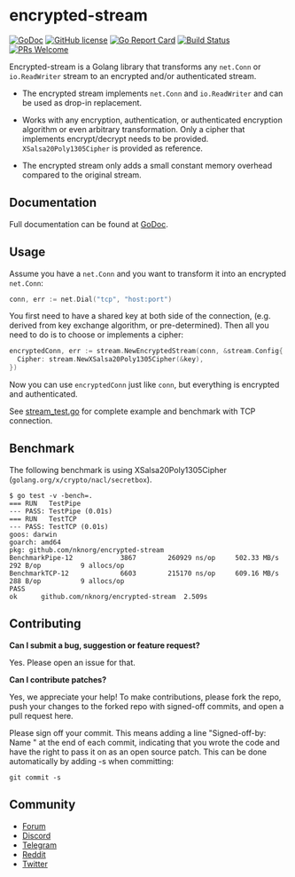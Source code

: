 # encrypted-stream

[![GoDoc](https://godoc.org/github.com/nknorg/encrypted-stream?status.svg)](https://godoc.org/github.com/nknorg/encrypted-stream)
[![GitHub
license](https://img.shields.io/badge/license-Apache%202.0-blue.svg)](LICENSE)
[![Go Report
Card](https://goreportcard.com/badge/github.com/nknorg/encrypted-stream)](https://goreportcard.com/report/github.com/nknorg/encrypted-stream)
[![Build
Status](https://travis-ci.org/nknorg/encrypted-stream.svg?branch=master)](https://travis-ci.org/nknorg/encrypted-stream)
[![PRs
Welcome](https://img.shields.io/badge/PRs-welcome-brightgreen.svg)](#contributing)

Encrypted-stream is a Golang library that transforms any `net.Conn` or
`io.ReadWriter` stream to an encrypted and/or authenticated stream.

- The encrypted stream implements `net.Conn` and `io.ReadWriter` and can be used
  as drop-in replacement.

- Works with any encryption, authentication, or authenticated encryption
  algorithm or even arbitrary transformation. Only a cipher that implements
  encrypt/decrypt needs to be provided. `XSalsa20Poly1305Cipher` is provided as
  reference.

- The encrypted stream only adds a small constant memory overhead compared to
  the original stream.

## Documentation

Full documentation can be found at
[GoDoc](https://godoc.org/github.com/nknorg/encrypted-stream).

## Usage

Assume you have a `net.Conn` and you want to transform it into an encrypted
`net.Conn`:

```go
conn, err := net.Dial("tcp", "host:port")
```

You first need to have a shared key at both side of the connection, (e.g.
derived from  key exchange algorithm, or pre-determined). Then all you
need to do is to choose or implements a cipher:

```go
encryptedConn, err := stream.NewEncryptedStream(conn, &stream.Config{
  Cipher: stream.NewXSalsa20Poly1305Cipher(&key),
})
```

Now you can use `encryptedConn` just like `conn`, but everything is encrypted
and authenticated.

See [stream_test.go](stream_test.go) for complete example and benchmark with TCP
connection.

## Benchmark

The following benchmark is using XSalsa20Poly1305Cipher
(`golang.org/x/crypto/nacl/secretbox`).

```
$ go test -v -bench=.
=== RUN   TestPipe
--- PASS: TestPipe (0.01s)
=== RUN   TestTCP
--- PASS: TestTCP (0.01s)
goos: darwin
goarch: amd64
pkg: github.com/nknorg/encrypted-stream
BenchmarkPipe-12    	    3867	    260929 ns/op	 502.33 MB/s	     292 B/op	       9 allocs/op
BenchmarkTCP-12     	    6603	    215170 ns/op	 609.16 MB/s	     288 B/op	       9 allocs/op
PASS
ok  	github.com/nknorg/encrypted-stream	2.509s
```

## Contributing

**Can I submit a bug, suggestion or feature request?**

Yes. Please open an issue for that.

**Can I contribute patches?**

Yes, we appreciate your help! To make contributions, please fork the repo, push
your changes to the forked repo with signed-off commits, and open a pull request
here.

Please sign off your commit. This means adding a line "Signed-off-by: Name
<email>" at the end of each commit, indicating that you wrote the code and have
the right to pass it on as an open source patch. This can be done automatically
by adding -s when committing:

```shell
git commit -s
```

## Community

- [Forum](https://forum.nkn.org/)
- [Discord](https://discord.gg/c7mTynX)
- [Telegram](https://t.me/nknorg)
- [Reddit](https://www.reddit.com/r/nknblockchain/)
- [Twitter](https://twitter.com/NKN_ORG)
